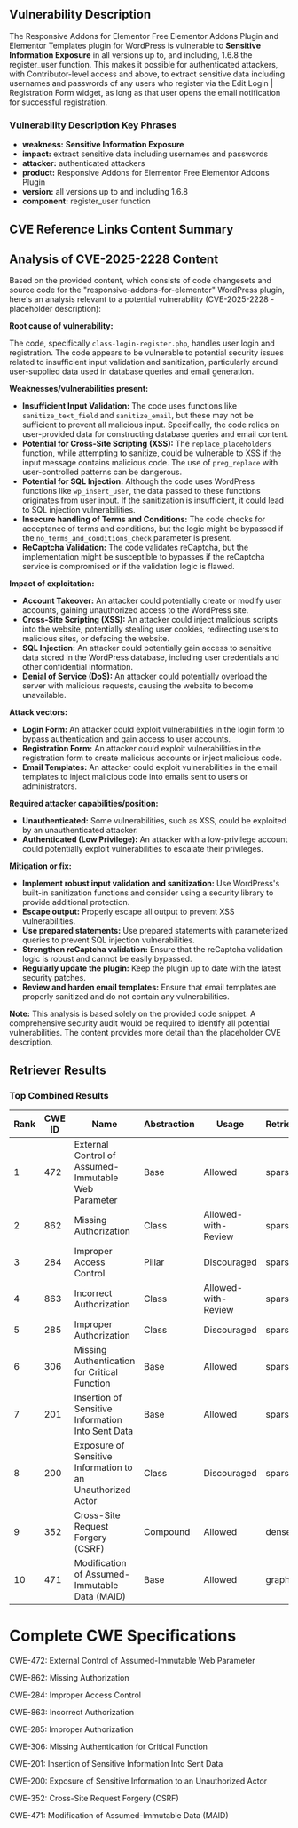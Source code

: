 ## Vulnerability Description
The Responsive Addons for Elementor Free Elementor Addons Plugin and Elementor Templates plugin for WordPress is vulnerable to **Sensitive Information Exposure** in all versions up to, and including, 1.6.8 the register_user function. This makes it possible for authenticated attackers, with Contributor-level access and above, to extract sensitive data including usernames and passwords of any users who register via the Edit Login | Registration Form widget, as long as that user opens the email notification for successful registration.

### Vulnerability Description Key Phrases
- **weakness:** **Sensitive Information Exposure**
- **impact:** extract sensitive data including usernames and passwords
- **attacker:** authenticated attackers
- **product:** Responsive Addons for Elementor Free Elementor Addons Plugin
- **version:** all versions up to and including 1.6.8
- **component:** register_user function

## CVE Reference Links Content Summary
## Analysis of CVE-2025-2228 Content

Based on the provided content, which consists of code changesets and source code for the "responsive-addons-for-elementor" WordPress plugin, here's an analysis relevant to a potential vulnerability (CVE-2025-2228 - placeholder description):

**Root cause of vulnerability:**

The code, specifically `class-login-register.php`, handles user login and registration.  The code appears to be vulnerable to potential security issues related to insufficient input validation and sanitization, particularly around user-supplied data used in database queries and email generation.

**Weaknesses/vulnerabilities present:**

*   **Insufficient Input Validation:** The code uses functions like `sanitize_text_field` and `sanitize_email`, but these may not be sufficient to prevent all malicious input.  Specifically, the code relies on user-provided data for constructing database queries and email content.
*   **Potential for Cross-Site Scripting (XSS):** The `replace_placeholders` function, while attempting to sanitize, could be vulnerable to XSS if the input message contains malicious code. The use of `preg_replace` with user-controlled patterns can be dangerous.
*   **Potential for SQL Injection:** Although the code uses WordPress functions like `wp_insert_user`, the data passed to these functions originates from user input.  If the sanitization is insufficient, it could lead to SQL injection vulnerabilities.
*   **Insecure handling of Terms and Conditions:** The code checks for acceptance of terms and conditions, but the logic might be bypassed if the `no_terms_and_conditions_check` parameter is present.
*   **ReCaptcha Validation:** The code validates reCaptcha, but the implementation might be susceptible to bypasses if the reCaptcha service is compromised or if the validation logic is flawed.

**Impact of exploitation:**

*   **Account Takeover:** An attacker could potentially create or modify user accounts, gaining unauthorized access to the WordPress site.
*   **Cross-Site Scripting (XSS):** An attacker could inject malicious scripts into the website, potentially stealing user cookies, redirecting users to malicious sites, or defacing the website.
*   **SQL Injection:** An attacker could potentially gain access to sensitive data stored in the WordPress database, including user credentials and other confidential information.
*   **Denial of Service (DoS):** An attacker could potentially overload the server with malicious requests, causing the website to become unavailable.

**Attack vectors:**

*   **Login Form:** An attacker could exploit vulnerabilities in the login form to bypass authentication and gain access to user accounts.
*   **Registration Form:** An attacker could exploit vulnerabilities in the registration form to create malicious accounts or inject malicious code.
*   **Email Templates:** An attacker could exploit vulnerabilities in the email templates to inject malicious code into emails sent to users or administrators.

**Required attacker capabilities/position:**

*   **Unauthenticated:** Some vulnerabilities, such as XSS, could be exploited by an unauthenticated attacker.
*   **Authenticated (Low Privilege):** An attacker with a low-privilege account could potentially exploit vulnerabilities to escalate their privileges.

**Mitigation or fix:**

*   **Implement robust input validation and sanitization:** Use WordPress's built-in sanitization functions and consider using a security library to provide additional protection.
*   **Escape output:** Properly escape all output to prevent XSS vulnerabilities.
*   **Use prepared statements:** Use prepared statements with parameterized queries to prevent SQL injection vulnerabilities.
*   **Strengthen reCaptcha validation:** Ensure that the reCaptcha validation logic is robust and cannot be easily bypassed.
*   **Regularly update the plugin:** Keep the plugin up to date with the latest security patches.
*   **Review and harden email templates:** Ensure that email templates are properly sanitized and do not contain any vulnerabilities.

**Note:** This analysis is based solely on the provided code snippet. A comprehensive security audit would be required to identify all potential vulnerabilities. The content provides more detail than the placeholder CVE description.

## Retriever Results

### Top Combined Results

| Rank | CWE ID | Name | Abstraction | Usage  | Retrievers | Individual Scores |
|------|--------|------|-------------|-------|------------|-------------------|
| 1 | 472 | External Control of Assumed-Immutable Web Parameter | Base | Allowed | sparse | 0.438 |
| 2 | 862 | Missing Authorization | Class | Allowed-with-Review | sparse | 0.431 |
| 3 | 284 | Improper Access Control | Pillar | Discouraged | sparse | 0.429 |
| 4 | 863 | Incorrect Authorization | Class | Allowed-with-Review | sparse | 0.424 |
| 5 | 285 | Improper Authorization | Class | Discouraged | sparse | 0.419 |
| 6 | 306 | Missing Authentication for Critical Function | Base | Allowed | sparse | 0.413 |
| 7 | 201 | Insertion of Sensitive Information Into Sent Data | Base | Allowed | sparse | 0.409 |
| 8 | 200 | Exposure of Sensitive Information to an Unauthorized Actor | Class | Discouraged | sparse | 0.406 |
| 9 | 352 | Cross-Site Request Forgery (CSRF) | Compound | Allowed | dense | 0.511 |
| 10 | 471 | Modification of Assumed-Immutable Data (MAID) | Base | Allowed | graph | 0.003 |



# Complete CWE Specifications

CWE-472: External Control of Assumed-Immutable Web Parameter

CWE-862: Missing Authorization

CWE-284: Improper Access Control

CWE-863: Incorrect Authorization

CWE-285: Improper Authorization

CWE-306: Missing Authentication for Critical Function

CWE-201: Insertion of Sensitive Information Into Sent Data

CWE-200: Exposure of Sensitive Information to an Unauthorized Actor

CWE-352: Cross-Site Request Forgery (CSRF)

CWE-471: Modification of Assumed-Immutable Data (MAID)
